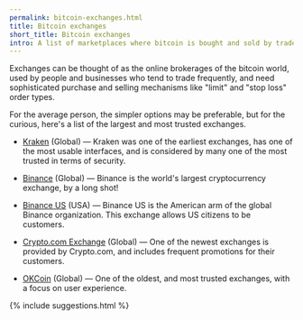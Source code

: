 ```yaml
---
permalink: bitcoin-exchanges.html
title: Bitcoin exchanges
short_title: Bitcoin exchanges
intro: A list of marketplaces where bitcoin is bought and sold by traders.
---
```


Exchanges can be thought of as the online brokerages of the bitcoin world, used by people and businesses who tend to trade frequently, and need sophisticated purchase and selling mechanisms like "limit" and "stop loss" order types. 

For the average person, the simpler options may be preferable, but for the curious, here's a list of the largest and most trusted exchanges.

- [Kraken](https://r.kraken.com/V1133) (Global) — Kraken was one of the earliest exchanges, has one of the most usable interfaces, and is considered by many one of the most trusted in terms of security.

- [Binance](https://www.binance.com/en/register?ref=23927265) (Global) — Binance is the world's largest cryptocurrency exchange, by a long shot!

- [Binance US](http://binance.us) (USA) — Binance US is the American arm of the global Binance organization. This exchange allows US citizens to be customers.

- [Crypto.com Exchange](https://crypto.com/exchange) (Global) — One of the newest exchanges is provided by Crypto.com, and includes frequent promotions for their customers.

- [OKCoin](https://www.okcoin.com/join?channelId=600006158) (Global) — One of the oldest, and most trusted exchanges, with a focus on user experience.



{% include suggestions.html %}


